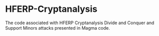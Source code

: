 # HFERP-Cryptanalysis
The code associated with HFERP Cryptanalysis Divide and Conquer and Support Minors attacks presented in Magma code.
